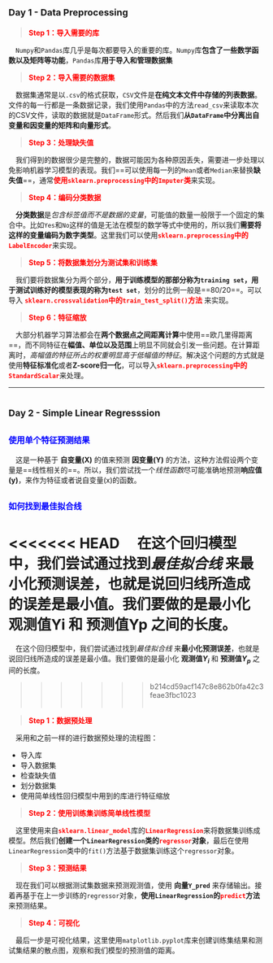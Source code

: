 # <font size=4>Day 1 - Data Preprocessing</font>

> <font color=red>**Step 1：导入需要的库**</font>

&emsp;`Numpy`和`Pandas`库几乎是每次都要导入的重要的库。`Numpy`库**包含了一些数学函数以及矩阵等功能**，`Pandas`库**用于导入和管理数据集**

> <font color=red>**Step 2：导入需要的数据集**</font>

&emsp;数据集通常是以`.csv`的格式获取，`CSV`文件是**在纯文本文件中存储的列表数据**。文件的每一行都是一条数据记录，我们使用`Pandas`中的方法`read_csv`来读取本次的CSV文件，读取的数据就是`DataFrame`形式。然后我们**从`DataFrame`中分离出自变量和因变量的矩阵和向量形式**。

> <font color=red>**Step 3：处理缺失值**</font>

&emsp;我们得到的数据很少是完整的，数据可能因为各种原因丢失，需要进一步处理以免影响机器学习模型的表现。我们==可以使用每一列的`Mean`或者`Median`来替换**缺失值**==，通常<font color=red>**使用`sklearn.preprocessing`中的`Imputer`类**</font>来实现。

> <font color=red>**Step 4：编码分类数据**</font>

&emsp;**分类数据**是*包含标签值而不是数据的变量*，可能值的数量一般限于一个固定的集合中。比如`Yes`和`No`这样的值是无法在模型的数学等式中使用的，所以我们**需要将这样的变量编码为数字类型**。这里我们可以使用<font color=red>**`sklearn.preprocessing`中的`LabelEncoder`**</font>来实现。

> <font color=red>**Step 5：将数据集划分为测试集和训练集**</font>

&emsp;我们要将数据集分为两个部分，**用于训练模型的那部分称为`training set`，用于测试训练好的模型表现的称为`test set`**，划分的比例一般是==80/20==。可以导入<font color=red> **`sklearn.crossvalidation`中的`train_test_split()`方法** </font>来实现。

> <font color=red>**Step 6：特征缩放**</font>

&emsp;大部分机器学习算法都会在**两个数据点之间距离计算**中使用==欧几里得距离==，而不同特征在**幅值、单位以及范围**上明显不同就会引发一些问题。在计算距离时，*高幅值的特征所占的权重明显高于低幅值的特征*。解决这个问题的方式就是使用**特征标准化**或者**Z-score归一化**，可以导入<font color=red>**`sklearn.preprocessing`中的`StandardScalar`**</font>来处理。



---

# <font size=4>Day 2 - Simple Linear Regresssion</font>

## <font size=3 color=blue>**使用单个特征预测结果**</font>

&emsp;这是一种基于 **自变量(X)** 的值来预测 **因变量(Y)** 的方法，这种方法假设两个变量是==线性相关的==。所以，我们尝试找一个*线性函数*尽可能准确地预测**响应值(y)**，来作为特征或者说自变量(x)的函数。

## <font size=3 color=blue>**如何找到最佳拟合线**</font>

<<<<<<< HEAD
&emsp;在这个回归模型中，我们尝试通过找到*最佳拟合线* 来**最小化预测误差**，也就是说回归线所造成的误差是最小值。我们要做的是最小化 **观测值Yi** 和 **预测值Yp** 之间的长度。
=======
&emsp;在这个回归模型中，我们尝试通过找到*最佳拟合线* 来**最小化预测误差**，也就是说回归线所造成的误差是最小值。我们要做的是最小化 **观测值$Y_i$** 和 **预测值$Y_p$** 之间的长度。
>>>>>>> b214cd59acf147c8e862b0fa42c3feae3fbc1023
<br/></br>

> <font color=red>**Step 1：数据预处理**</font>

&emsp;采用和之前一样的进行数据预处理的流程图：
- 导入库
- 导入数据集
- 检查缺失值
- 划分数据集
- 使用简单线性回归模型中用到的库进行特征缩放

> <font color=red>**Step 2：使用训练集训练简单线性模型**</font>

&emsp;这里使用来自<font color=red>**`sklearn.linear_model`**</font>库的<font color=red>**`LinearRegression`**</font>来将数据集训练成模型。然后我们**创建一个`LinearRegression`类的<font color=red>`regressor`</font>对象**，最后在使用`LinearRegression`类中的`fit()`方法基于数据集训练这个`regressor`对象。

> <font color=red>**Step 3：预测结果**</font>

&emsp;现在我们可以根据测试集数据来预测观测值，使用 **向量`Y_pred`** 来存储输出。接着再基于在上一步训练的`regressor`对象，**使用`LinearRegression`的<font color=red>`predict`</font>方法**来预测结果。

> <font color=red>**Step 4：可视化**</font>

&emsp;最后一步是可视化结果，这里使用`matplotlib.pyplot`库来创建训练集结果和测试集结果的散点图，观察和我们模型的预测值的距离。